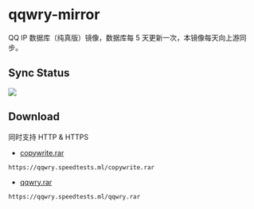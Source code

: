 # qqwry-mirror

QQ IP 数据库（纯真版）镜像，数据库每 5 天更新一次，本镜像每天向上游同步。

## Sync Status

![](https://img.shields.io/travis/SukkaW/qqwry-mirror.svg?style=for-the-badge&label=Sync%20Status)

## Download

同时支持 HTTP & HTTPS

- [copywrite.rar](https://qqwry.speedtests.ml/copywrite.rar)

```
https://qqwry.speedtests.ml/copywrite.rar
```

- [qqwry.rar](https://qqwry.speedtests.ml/qqwry.rar)

```
https://qqwry.speedtests.ml/qqwry.rar
```

